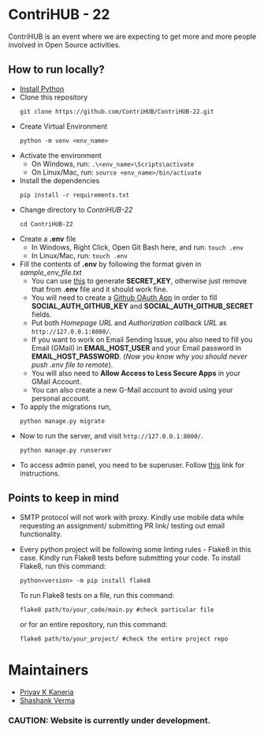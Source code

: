 # ContriHUB - 22

ContriHUB is an event where we are expecting to get more and more people involved in Open Source activities.


## How to run locally?
* [Install Python](https://www.wikihow.com/Install-Python)
* Clone this repository
    ```
    git clone https://github.com/ContriHUB/ContriHUB-22.git
    ```
* Create Virtual Environment
    ```
    python -m venv <env_name>
    ```
* Activate the environment
    * On Windows, run: `.\<env_name>\Scripts\activate`
    * On Linux/Mac, run: `source <env_name>/bin/activate`    
* Install the dependencies
    ```
    pip install -r requirements.txt
    ```
* Change directory to *ContriHUB-22*
    ```
    cd ContriHUB-22
    ```
* Create a **.env** file
    * In Windows, Right Click, Open Git Bash here, and run: `touch .env`
    * In Linux/Mac, run: `touch .env`
* Fill the contents of **.env** by following the format given in *sample_env_file.txt*
    * You can use [this](https://stackoverflow.com/a/16630719/11671368) to generate **SECRET_KEY**, otherwise just remove that from **.env** file and it should work fine.
    * You will need to create a [Github OAuth App](https://docs.github.com/en/developers/apps/building-oauth-apps/creating-an-oauth-app) in order to fill **SOCIAL_AUTH_GITHUB_KEY** and **SOCIAL_AUTH_GITHUB_SECRET** fields.
    * Put both *Homepage URL* and *Authorization callback URL* as `http://127.0.0.1:8000/`.
    * If you want to work on Email Sending Issue, you also need to fill you Email (GMail) in **EMAIL_HOST_USER** and your Email password in **EMAIL_HOST_PASSWORD**. (*Now you know why you should never push .env file to remote*).
    * You will also need to **Allow Access to Less Secure Apps** in your GMail Account.
    * You can also create a new G-Mail account to avoid using your personal account.
* To apply the migrations run,
    ```
    python manage.py migrate
    ```
* Now to run the server, and visit `http://127.0.0.1:8000/`.
    ```
    python manage.py runserver
    ```
* To access admin panel, you need to be superuser. Follow [this](https://www.geeksforgeeks.org/how-to-create-superuser-in-django/) link for instructions.

## Points to keep in mind

* SMTP protocol will not work with proxy. Kindly use mobile data while requesting an assignment/ submitting PR link/ testing out email functionality.
* Every python project will be following some linting rules - Flake8 in this case. Kindly run Flake8 tests before submitting your code.
    To install Flake8, run this command:
    ```
    python<version> -m pip install flake8
    ```
    
    To run Flake8 tests on a file, run this command:
    ```
    flake8 path/to/your_code/main.py #check particular file
    ```
        
    or for an entire repository, run this command:
    ```
    flake8 path/to/your_project/ #check the entire project repo
    ```

# Maintainers

- [Priyav K Kaneria](https://github.com/PriyavKaneria)
- [Shashank Verma](https://github.com/shank03)
  
### CAUTION: Website is currently under development.
